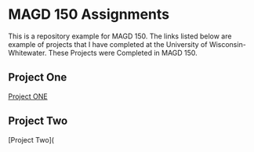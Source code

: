 # MAGD 150 Assignments  
This is a repository example for MAGD 150. 
The links listed below are example of projects that I have completed at the University of Wisconsin- Whitewater. These Projects were Completed in MAGD 150.
## Project One
[Project ONE](https://editor.p5js.org/Herrendejr25/sketches/ymE1jf2Fw)
## Project Two
[Project Two](
